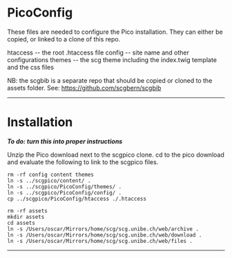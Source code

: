 # PicoConfig

These files are needed to configure the Pico installation.
They can either be copied, or linked to a clone of this repo.

htaccess -- the root .htaccess file
config   -- site name and other configurations
themes   -- the scg theme including the index.twig template and the css files

NB: the scgbib is a separate repo that should be copied or cloned to the assets folder. See: https://github.com/scgbern/scgbib

---
# Installation

***To do: turn this into proper instructions***

Unzip the Pico download next to the scgpico clone.
cd to the pico download and evaluate the following to link to the scgpico files.

	rm -rf config content themes
	ln -s ../scgpico/content/ .
	ln -s ../scgpico/PicoConfig/themes/ .
	ln -s ../scgpico/PicoConfig/config/ .
	cp ../scgpico/PicoConfig/htaccess ./.htaccess

	rm -rf assets
	mkdir assets
	cd assets
	ln -s /Users/oscar/Mirrors/home/scg/scg.unibe.ch/web/archive .
	ln -s /Users/oscar/Mirrors/home/scg/scg.unibe.ch/web/download .
	ln -s /Users/oscar/Mirrors/home/scg/scg.unibe.ch/web/files .

---
